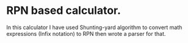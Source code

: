 # RPN based calculator.

In this calculator I have used Shunting-yard algorithm to convert  math expressions (Infix notation) to RPN then wrote a parser for that.
